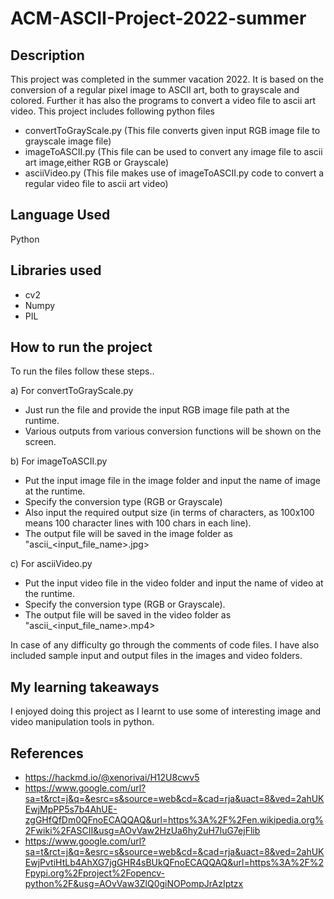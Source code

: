 # ACM-ASCII-Project-2022-summer 

## Description
This project was completed in the summer vacation 2022. It is based on the conversion of a regular pixel image to ASCII art, both to grayscale and colored.
Further it has also the programs to convert a video file to ascii art video. This project includes following python files
- convertToGrayScale.py (This file converts given input RGB image file to grayscale image file)
- imageToASCII.py (This file can be used to convert any image file to ascii art image,either RGB or Grayscale)
- asciiVideo.py (This file makes use of imageToASCII.py code to convert a regular video file to ascii art video)

## Language Used 
Python

## Libraries used
- cv2
- Numpy
- PIL 

## How to run the project
To run the files follow these steps..

a) For convertToGrayScale.py 
- Just run the file and provide the input RGB image file path at the runtime. 
- Various outputs from various conversion functions will be shown on the screen.

b) For imageToASCII.py 
- Put the input image file in the image folder and input the name of image at the runtime. 
- Specify the conversion type (RGB or Grayscale)
- Also input the required output size (in terms of characters, as 100x100 means 100 character lines with 100 chars in each line).
- The output file will be saved in the image folder as "ascii_<input_file_name>.jpg>

c) For asciiVideo.py 
- Put the input video file in the video folder and input the name of video at the runtime. 
- Specify the conversion type (RGB or Grayscale).
- The output file will be saved in the video folder as "ascii_<input_file_name>.mp4>

In case of any difficulty go through the comments of code files. I have also included sample input and output files in the images and video folders.


## My learning takeaways
I enjoyed doing this project as I learnt to use some of interesting image and video manipulation tools in python. 

## References
- https://hackmd.io/@xenorivai/H12U8cwv5
- https://www.google.com/url?sa=t&rct=j&q=&esrc=s&source=web&cd=&cad=rja&uact=8&ved=2ahUKEwjMpPP5s7b4AhUE-zgGHfQfDm0QFnoECAQQAQ&url=https%3A%2F%2Fen.wikipedia.org%2Fwiki%2FASCII&usg=AOvVaw2HzUa6hy2uH7luG7ejFlib
- https://www.google.com/url?sa=t&rct=j&q=&esrc=s&source=web&cd=&cad=rja&uact=8&ved=2ahUKEwjPvtiHtLb4AhXG7jgGHR4sBUkQFnoECAQQAQ&url=https%3A%2F%2Fpypi.org%2Fproject%2Fopencv-python%2F&usg=AOvVaw3ZlQ0giNOPompJrAzIptzx
